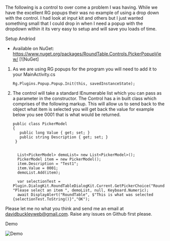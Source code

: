 

The following is a control to over come a problem I was having. While we have the excellent RG popups their 
was no example of using a drop down with the control. I had look at input kit and others but I just wanted
something small that I could drop in when I need a popup with the dropdown within it its very easy to setup 
and will save you loads of time.


Setup Andriod

* Available on NuGet: https://www.nuget.org/packages/RoundTable.Controls.PickerPopupView/ [![NuGet] 

1. As we are using RG popups for the program you will need to add it to your MainActivity.cs

       Rg.Plugins.Popup.Popup.Init(this, savedInstanceState);



2. The control will take a standard IEnumerable list which you can pass as a parameter in the constructor. The 
Control has a in built class which comprises of the following markup. This will allow us to send back to the object
what item is selected you will get back the value for example below you see 0001 that is what would be returned.

       public class PickerModel
       {
          public long Value { get; set; }
          public string Description { get; set; }
        }
 

         List<PickerModel> demoList= new List<PickerModel>();
         PickerModel item = new PickerModel();
         item.Description = "Test1";
         item.Value = 0001;
         demoList.Add(item);

         var selectionTest = Plugin.DialogKit.RoundTableDialogKit.Current.GetPickerChoice("RoundTable", "Please select an item ", demoList, null, Keyboard.Numeric);
         await DisplayAlert("RoundTable", $"This is what was selected {selectionTest.ToString()}","OK");

Please let me no what you think and send me an email at davidbuckleyweb@gmail.com. Raise any issues on Github first please.

Demo 

 ![Demo](https://i.imgur.com/UbuJcpE.gif)
